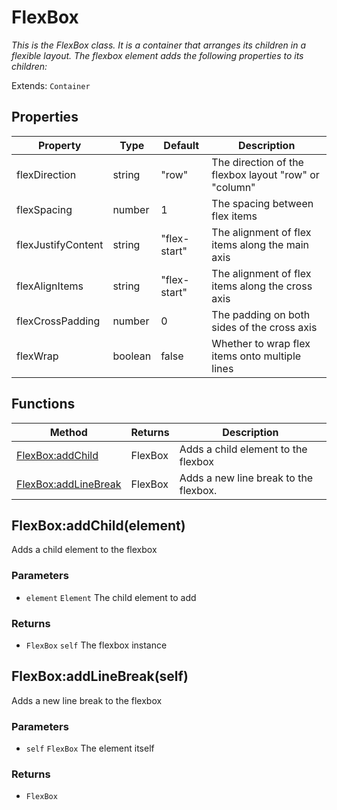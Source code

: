 # FlexBox
_This is the FlexBox class. It is a container that arranges its children in a flexible layout._
_The flexbox element adds the following properties to its children:_

Extends: `Container`

## Properties

|Property|Type|Default|Description|
|---|---|---|---|
|flexDirection|string|"row"|The direction of the flexbox layout "row" or "column"|
|flexSpacing|number|1|The spacing between flex items|
|flexJustifyContent|string|"flex-start"|The alignment of flex items along the main axis|
|flexAlignItems|string|"flex-start"|The alignment of flex items along the cross axis|
|flexCrossPadding|number|0|The padding on both sides of the cross axis|
|flexWrap|boolean|false|Whether to wrap flex items onto multiple lines|

## Functions

|Method|Returns|Description|
|---|---|---|
|[FlexBox:addChild](#flexbox-addchild-element)|FlexBox|Adds a child element to the flexbox|
|[FlexBox:addLineBreak](#flexbox-addlinebreak-self)|FlexBox|Adds a new line break to the flexbox.|

## FlexBox:addChild(element)

Adds a child element to the flexbox

### Parameters
* `element` `Element` The child element to add

### Returns
* `FlexBox` `self` The flexbox instance

## FlexBox:addLineBreak(self)

Adds a new line break to the flexbox

### Parameters
* `self` `FlexBox` The element itself

### Returns
* `FlexBox`
